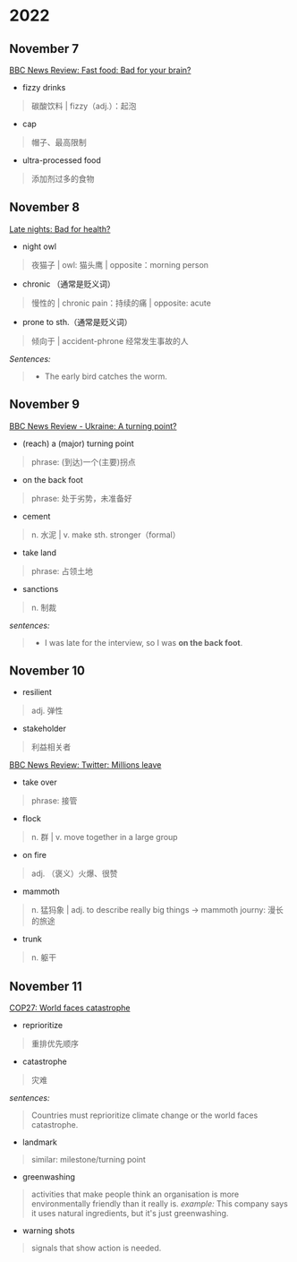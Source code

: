 # 2022

## November 7

[BBC News Review: Fast food: Bad for your brain?](https://www.youtube.com/watch?v=7oCLZGg0E4A&list=PLcetZ6gSk968l1s4WuxwyhiyEUmg5GOZC&index=5&t=304s)

- fizzy drinks

> 碳酸饮料 | fizzy（adj.）：起泡

- cap

> 帽子、最高限制

- ultra-processed food

> 添加剂过多的食物

## November 8

[Late nights: Bad for health?](https://www.youtube.com/watch?v=LXrh2AJa8nU&list=PLcetZ6gSk968l1s4WuxwyhiyEUmg5GOZC&index=8)

- night owl

> 夜猫子 | owl: 猫头鹰 | opposite：morning person

- chronic （通常是贬义词）

> 慢性的 | chronic pain：持续的痛 | opposite: acute

- prone to sth.（通常是贬义词）

> 倾向于 | accident-phrone 经常发生事故的人

*Sentences:*
>
> - The early bird catches the worm.

## November 9

[BBC News Review - Ukraine: A turning point?](https://www.youtube.com/watch?v=dEbqbZVYzwY&list=PLcetZ6gSk968l1s4WuxwyhiyEUmg5GOZC&index=8)

- (reach) a (major) turning point

> phrase: (到达)一个(主要)拐点

- on the back foot

> phrase: 处于劣势，未准备好

- cement

> n. 水泥 | v. make sth. stronger（formal）

- take land

> phrase: 占领土地

- sanctions

> n. 制裁

*sentences:*
>
> - I was late for the interview, so I was **on the back foot**.

## November 10

- resilient

> adj. 弹性

- stakeholder

> 利益相关者

[BBC News Review: Twitter: Millions leave](https://www.youtube.com/watch?v=zFMT3timtAc&t=315s)

- take over

> phrase: 接管

- flock

> n. 群 | v. move together in a large group

- on fire

> adj. （褒义）火爆、很赞

- mammoth

> n. 猛犸象 | adj. to describe really big things -> mammoth journy: 漫长的旅途

- trunk

> n. 躯干

## November 11

[COP27: World faces catastrophe](https://www.youtube.com/watch?v=UQLUk942GPk&t=19s)

- reprioritize

> 重排优先顺序

- catastrophe

> 灾难

*sentences:*
> Countries must reprioritize climate change or the world faces catastrophe.

- landmark
  
> similar: milestone/turning point

- greenwashing

> activities that make people think an organisation is more environmentally friendly than it really is.
> *example:* This company says it uses natural ingredients, but it's just greenwashing.

- warning shots

> signals that show action is needed.
